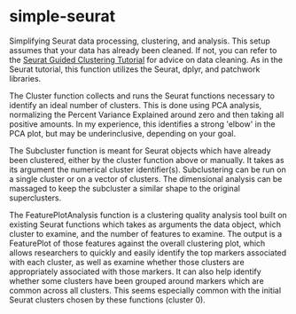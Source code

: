 # simple-seurat
Simplifying Seurat data processing, clustering, and analysis. This setup assumes that your data has already been cleaned. If not, you can refer to the [Seurat Guided Clustering Tutorial](https://satijalab.org/seurat/articles/pbmc3k_tutorial.html) for advice on data cleaning. As in the Seurat tutorial, this function utilizes the Seurat, dplyr, and patchwork libraries.

The Cluster function collects and runs the Seurat functions necessary to identify an ideal number of clusters. This is done using PCA analysis, normalizing the Percent Variance Explained around zero and then taking all positive amounts. In my experience, this identifies a strong 'elbow' in the PCA plot, but may be underinclusive, depending on your goal.

The Subcluster function is meant for Seurat objects which have already been clustered, either by the cluster function above or manually. It takes as its argument the numerical cluster identifier(s). Subclustering can be run on a single cluster or on a vector of clusters. The dimensional analysis can be massaged to keep the subcluster a similar shape to the original superclusters. 

The FeaturePlotAnalysis function is a clustering quality analysis tool built on existing Seurat functions which takes as arguments the data object, which cluster to examine, and the number of features to examine. The output is a FeaturePlot of those features against the overall clustering plot, which allows researchers to quickly and easily identify the top markers associated with each cluster, as well as examine whether those clusters are appropriately associated with those markers. It can also help identify whether some clusters have been grouped around markers which are common across all clusters. This seems especially common with the initial Seurat clusters chosen by these functions (cluster 0).
